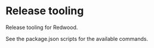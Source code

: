 # Release tooling

Release tooling for Redwood.

See the package.json scripts for the available commands.
